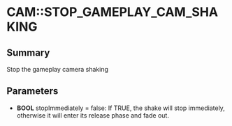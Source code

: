 # CAM::STOP_GAMEPLAY_CAM_SHAKING

## Summary
Stop the gameplay camera shaking

## Parameters
* **BOOL** stopImmediately = false: If TRUE, the shake will stop immediately, otherwise it will enter its release phase and fade out.